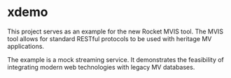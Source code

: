 # xdemo

This project serves as an example for the new Rocket MVIS tool. The MVIS tool allows for standard RESTful protocols
to be used with heritage MV applications. 

The example is a mock streaming service. It demonstrates the feasibility of integrating modern web technologies with legacy MV databases.

